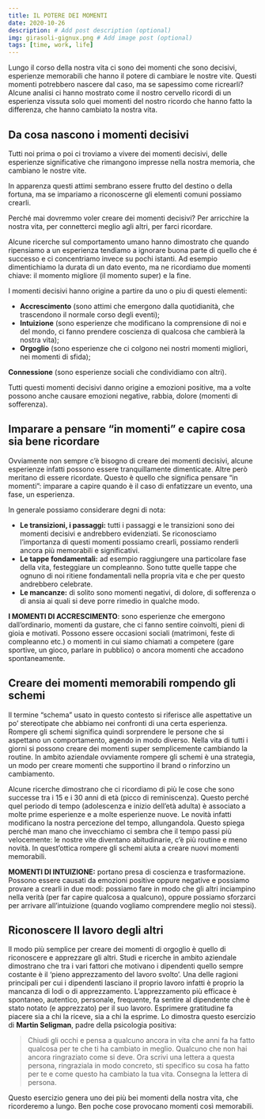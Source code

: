 ```yaml
---
title: IL POTERE DEI MOMENTI
date: 2020-10-26
description: # Add post description (optional)
img: girasoli-gignux.png # Add image post (optional)
tags: [time, work, life]
---
```


Lungo il corso della nostra vita ci sono dei momenti che sono decisivi, esperienze memorabili che hanno il potere di cambiare le nostre vite. Questi momenti potrebbero nascere dal caso, ma se sapessimo come ricrearli? Alcune analisi ci hanno mostrato come il nostro cervello ricordi di un esperienza vissuta solo quei momenti del nostro ricordo che hanno fatto la differenza, che hanno cambiato la nostra vita.

## Da cosa nascono i momenti decisivi
Tutti noi prima o poi ci troviamo a vivere dei momenti decisivi, delle esperienze significative che rimangono impresse nella nostra memoria, che cambiano le nostre vite.

In apparenza questi attimi sembrano essere frutto del destino o della fortuna, ma se impariamo a riconoscerne gli elementi comuni possiamo crearli.

Perché mai dovremmo voler creare dei momenti decisivi? Per arricchire la nostra vita, per connetterci meglio agli altri, per farci ricordare.

Alcune ricerche sul comportamento umano hanno dimostrato che quando ripensiamo a un esperienza tendiamo a ignorare buona parte di quello che é successo e ci concentriamo invece su pochi istanti. Ad esempio dimentichiamo la durata di un dato evento, ma ne ricordiamo due momenti chiave: il momento migliore (il momento super) e la fine.

I momenti decisivi hanno origine a partire da uno o piu di questi elementi:

- **Accrescimento** (sono attimi che emergono dalla quotidianità, che trascendono il normale corso degli eventi);
- **Intuizione** (sono esperienze che modificano la comprensione di noi e del mondo, ci fanno prendere coscienza di qualcosa che cambierà la nostra vita);
- **Orgoglio** (sono esperienze che ci colgono nei nostri momenti migliori, nei momenti di sfida);

**Connessione** (sono esperienze sociali che condividiamo con altri).

Tutti questi momenti decisivi danno origine a emozioni positive, ma a volte possono anche causare emozioni negative, rabbia, dolore (momenti di sofferenza).

## Imparare a pensare “in momenti” e capire cosa sia bene ricordare
Ovviamente non sempre c’è bisogno di creare dei momenti decisivi, alcune esperienze infatti possono essere tranquillamente dimenticate.
Altre però meritano di essere ricordate. Questo è quello che significa pensare “in momenti”: imparare a capire quando è il caso di enfatizzare un evento, una fase, un esperienza.

In generale possiamo considerare degni di nota:

- **Le transizioni, i passaggi:** tutti i passaggi e le transizioni sono dei momenti decisivi e andrebbero evidenziati. Se riconosciamo l’importanza di questi momenti possiamo crearli, possiamo renderli ancora più memorabili e significativi.
- **Le tappe fondamentali:** ad esempio raggiungere una particolare fase della vita, festeggiare un compleanno. Sono tutte quelle tappe che ognuno di noi ritiene fondamentali nella propria vita e che per questo andrebbero celebrate.
- **Le mancanze:** di solito sono momenti negativi, di dolore, di sofferenza o di ansia ai quali si deve porre rimedio in qualche modo.

**I MOMENTI DI ACCRESCIMENTO**: sono esperienze che emergono dall’ordinario, momenti da gustare, che ci fanno sentire coinvolti, pieni di gioia e motivati. Possono essere occasioni sociali (matrimoni, feste di compleanno etc.) o momenti in cui siamo chiamati a competere (gare sportive, un gioco, parlare in pubblico) o ancora momenti che accadono spontaneamente.

## Creare dei momenti memorabili rompendo gli schemi
Il termine “schema” usato in questo contesto si riferisce alle aspettative un po’ stereotipate che abbiamo nei confronti di una certa esperienza.
Rompere gli schemi significa quindi sorprendere le persone che si aspettano un comportamento, agendo in modo diverso.
Nella vita di tutti i giorni si possono creare dei momenti super semplicemente cambiando la routine.
In ambito aziendale ovviamente rompere gli schemi è una strategia, un modo per creare momenti che supportino il brand o rinforzino un cambiamento.

Alcune ricerche dimostrano che ci ricordiamo di più le cose che sono successe tra i 15 e i 30 anni di età (picco di reminiscenza). Questo perché quel periodo di tempo (adolescenza e inizio dell’età adulta) è associato a molte prime esperienze e a molte esperienze nuove. Le novità infatti modificano la nostra percezione del tempo, allungandola. Questo spiega perché man mano che invecchiamo ci sembra che il tempo passi più velocemente: le nostre vite diventano abitudinarie, c’è più routine e meno novità.
In quest’ottica rompere gli schemi aiuta a creare nuovi momenti memorabili.

**MOMENTI DI INTUIZIONE:** portano presa di coscienza e trasformazione.
Possono essere causati da emozioni positive oppure negative e possiamo provare a crearli in due modi: possiamo fare in modo che gli altri inciampino nella verità (per far capire qualcosa a qualcuno), oppure possiamo sforzarci per arrivare all’intuizione (quando vogliamo comprendere meglio noi stessi).

## Riconoscere Il lavoro degli altri
Il modo più semplice per creare dei momenti di orgoglio è quello di riconoscere e apprezzare gli altri.
Studi e ricerche in ambito aziendale dimostrano che tra i vari fattori che motivano i dipendenti quello sempre costante è il ‘pieno apprezzamento del lavoro svolto’. Una delle ragioni principali per cui i dipendenti lasciano il proprio lavoro infatti è proprio la mancanza di lodi o di
apprezzamento.
L’apprezzamento più efficace è spontaneo, autentico, personale, frequente, fa sentire al dipendente che è stato notato (e apprezzato) per il suo lavoro.
Esprimere gratitudine fa piacere sia a chi la riceve, sia a chi la esprime. Lo dimostra questo esercizio di **Martin Seligman**, padre della psicologia positiva:

> Chiudi gli occhi e pensa a qualcuno ancora in vita che anni fa ha fatto qualcosa per te che ti ha cambiato in meglio. Qualcuno che non hai ancora ringraziato come si deve. Ora scrivi una lettera a questa persona, ringraziala in modo concreto, sti specifico su cosa ha fatto per te e come questo ha cambiato la tua vita.
> Consegna la lettera di persona.

Questo esercizio genera uno dei più bei momenti della nostra vita, che ricorderemo a lungo. Ben poche cose provocano momenti così memorabili.